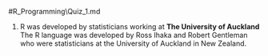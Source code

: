 #R_Programming\Quiz_1.md

1. R was developed by statisticians working at
	**The University of Auckland**
	The R language was developed by Ross Ihaka and Robert Gentleman who were statisticians at the University of Auckland in New Zealand.